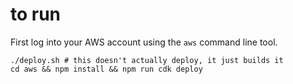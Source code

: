 # to run

First log into your AWS account using the `aws` command line tool.

```
./deploy.sh # this doesn't actually deploy, it just builds it
cd aws && npm install && npm run cdk deploy
```
